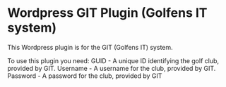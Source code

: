 # Wordpress GIT Plugin (Golfens IT system)

This Wordpress plugin is for the GIT (Golfens IT) system.

To use this plugin you need:
GUID - A unique ID identifying the golf club, provided by GIT.
Username - A username for the club, provided by GIT.
Password - A password for the club, provided by GIT